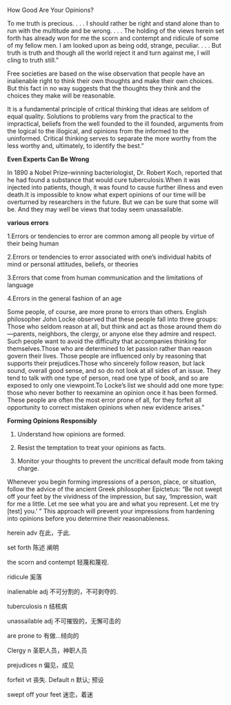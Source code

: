 

How Good Are Your Opinions?

To me truth is precious. . . . I should rather be right and stand alone than to run with the multitude and be wrong. . . . The holding of the views herein set forth has already won for me the scorn and contempt and ridicule of some of my fellow men. I am looked upon as being odd, strange, peculiar. . . . But truth is truth and though all the world reject it and turn against me, I will cling to truth still.”

Free societies are based on the wise observation that people have an inalienable right to think their own thoughts and make their own choices. But this fact in no way suggests that the thoughts they think and the choices they make will be reasonable. 

It is a fundamental principle of critical thinking that ideas are seldom of equal quality. Solutions to problems vary from the practical to the impractical, beliefs from the well founded to the ill founded, arguments from the logical to the illogical, and opinions from the informed to the uninformed. Critical thinking serves to separate the more worthy from the less worthy and, ultimately, to identify the best.”

**Even Experts Can Be Wrong**

In 1890 a Nobel Prize–winning bacteriologist, Dr. Robert Koch, reported that he had found a substance that would cure tuberculosis.When it was injected into patients, though, it was found to cause further illness and even death.It is impossible to know what expert opinions of our time will be overturned by researchers in the future. But we can be sure that some will be. And they may well be views that today seem unassailable.

**various errors**

1.Errors or tendencies to error are common among all people by virtue of their being human 

2.Errors or tendencies to error associated with one’s individual habits of mind or personal attitudes, beliefs, or theories 

3.Errors that come from human communication and the limitations of language 

4.Errors in the general fashion of an age

Some people, of course, are more prone to errors than others. English philosopher John Locke observed that these people fall into three groups: Those who seldom reason at all, but think and act as those around them do—parents, neighbors, the clergy, or anyone else they admire and respect. Such people want to avoid the difficulty that accompanies thinking for themselves.Those who are determined to let passion rather than reason govern their lives. Those people are influenced only by reasoning that supports their prejudices.Those who sincerely follow reason, but lack sound, overall good sense, and so do not look at all sides of an issue. They tend to talk with one type of person, read one type of book, and so are exposed to only one viewpoint.To Locke’s list we should add one more type: those who never bother to reexamine an opinion once it has been formed. These people are often the most error prone of all, for they forfeit all opportunity to correct mistaken opinions when new evidence arises.”

**Forming Opinions Responsibly**

1. Understand how opinions are formed.

2. Resist the temptation to treat your opinions as facts.

3. Monitor your thoughts to prevent the uncritical default mode from taking charge.

Whenever you begin forming impressions of a person, place, or situation, follow the advice of the ancient Greek philosopher Epictetus: “Be not swept off your feet by the vividness of the impression, but say, ‘Impression, wait for me a little. Let me see what you are and what you represent. Let me try [test] you.’ ” This approach will prevent your impressions from hardening into opinions before you determine their reasonableness.



herein adv 在此，于此. 

set forth 陈述 阐明

the scorn and contempt 轻蔑和蔑视. 

ridicule 奚落

inalienable adj 不可分割的，不可剥夺的.  

tuberculosis n 结核病

unassailable adj 不可摧毁的，无懈可击的

are  prone to 有做…倾向的

Clergy n 圣职人员，神职人员

prejudices n  偏见，成见

forfeit vt  丧失. Default n 默认; 预设

swept off your feet 迷恋，着迷

